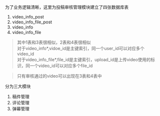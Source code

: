 为了业务逻辑清晰，这里为投稿审核管理模块建立了四张数据库表<br>
1. video_info_post
2. video_info_file_post
3. video_info
4. video_info_file
> 其中1表和3表很相似，2表和4表很相似<br>
> 对于video_info*,vidoe_id是主键索引，同一个user_id可以对应多个video_id<br>
> 对于video_info_file*,file_id是主键索引，upload_id是上传video使用的标识，同一个video_id可以对应多个file_id

> 只有审核通过的video可以出现在3表和4表中

分为三大模块
1. 稿件管理
2. 评论管理
3. 弹幕管理
